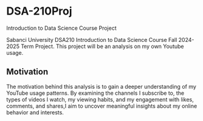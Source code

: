 # DSA-210Proj
Introduction to Data Science Course Project

Sabanci University DSA210 Introduction to Data Science Course Fall 2024-2025 Term Project.
This project will be an analysis on my own Youtube usage.

## Motivation

The motivation behind this analysis is to gain a deeper understanding of my YouTube usage patterns. By examining the channels I subscribe to, the types of videos I watch, my viewing habits, and my engagement with likes, comments, and shares,I aim to uncover meaningful insights about my online behavior and interests.
